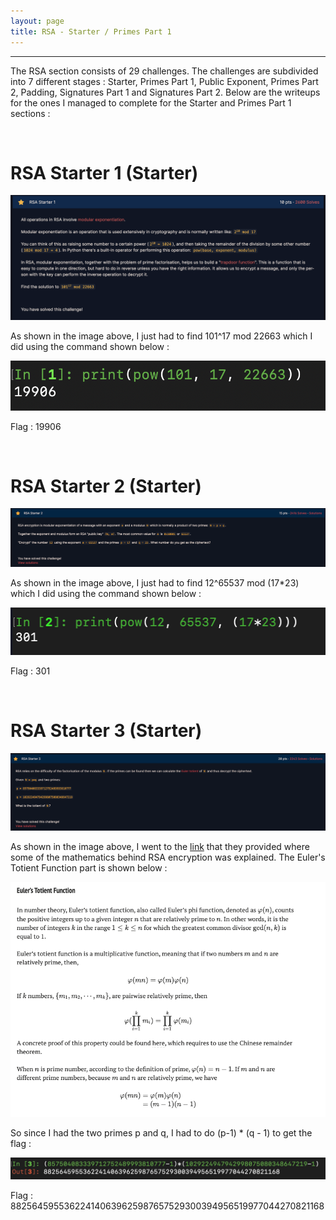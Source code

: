 ```yaml
---
layout: page
title: RSA - Starter / Primes Part 1
---
```

<hr/>

The RSA section consists of 29 challenges. The challenges are subdivided into 7 different stages : Starter, Primes Part 1, Public Exponent, Primes Part 2, Padding, Signatures Part 1 and Signatures Part 2. Below are the writeups for the ones I managed to complete for the Starter and Primes Part 1 sections :

<br/>

# RSA Starter 1 (Starter)

![CryptoHack Image](/assets/img/exploitImages/cryptoHack/img109.png)

As shown in the image above, I just had to find 101^17 mod 22663 which I did using the command shown below :

![CryptoHack Image](/assets/img/exploitImages/cryptoHack/img110.png)

Flag : 19906

<br/>

# RSA Starter 2 (Starter)

![CryptoHack Image](/assets/img/exploitImages/cryptoHack/img111.png)

As shown in the image above, I just had to find 12^65537 mod (17*23) which I did using the command shown below :

![CryptoHack Image](/assets/img/exploitImages/cryptoHack/img112.png)

Flag : 301

<br/>

# RSA Starter 3 (Starter)

![CryptoHack Image](/assets/img/exploitImages/cryptoHack/img113.png)

As shown in the image above, I went to the <a href="https://leimao.github.io/article/RSA-Algorithm/" target="_blank">link</a> that they provided where some of the mathematics behind RSA encryption was explained. The Euler's Totient Function part is shown below :

![CryptoHack Image](/assets/img/exploitImages/cryptoHack/img115.png)

So since I had the two primes p and q, I had to do (p-1) * (q - 1) to get the flag :

![CryptoHack Image](/assets/img/exploitImages/cryptoHack/img114.png)

Flag : 882564595536224140639625987657529300394956519977044270821168

<br/>

